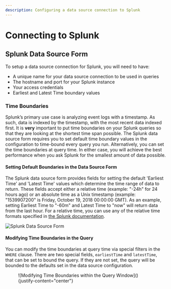 ```yaml
---
description: Configuring a data source connection to Splunk
---
```


# Connecting to Splunk

## Splunk Data Source Form

To setup a data source connection for Splunk, you will need to have:

* A unique name for your data source connection to be used in queries
* The hostname and port for your Splunk instance
* Your access credentials
* Earliest and Latest Time boundary values

### Time Boundaries

Splunk’s primary use case is analyzing event logs with a timestamp. As such, data is indexed by the timestamp, with the most recent data indexed first. It is **very** important to put time boundaries on your Splunk queries so that they are looking at the shortest time span possible. The Splunk data source form requires you to set default time boundary values in the configuration to time-bound every query you run. Alternatively, you can set the time boundaries at query time. In either case, you will achieve the best performance when you ask Splunk for the smallest amount of data possible.

#### Setting Default Boundaries in the Data Source Form

The Splunk data source form provides fields for setting the default 'Earliest Time' and 'Latest Time' values which determine the time range of data to return. These fields accept either a relative time (example: "-24h" for 24 hours ago) or an absolute time as a Unix timestamp (example: "1539907200" is Friday, October 19, 2018 00:00:00 GMT). As an example, setting Earliest Time to "-60m" and Latest Time to "now" will return data from the last hour. For a relative time, you can use any of the relative time formats specified in [the Splunk documentation](https://docs.splunk.com/Documentation/Splunk/8.0.3/SearchReference/SearchTimeModifiers).

![Splunk Data Source Form](</img/SplunkForm.png>)

#### Modifying Time Boundaries in the Query

You can modify the time boundaries at query time via special filters in the `WHERE` clause. There are two special fields, `earliestTime` and `latestTime`, that can be set to bound the query. If they are not set, the query will be bounded to the defaults set in the data source configuration.

<figure markdown>
  ![Modifying Time Boundaries within the Query Window](</img/SplunkModifyInQuery.png>){justify-content="center"}    
</figure>

